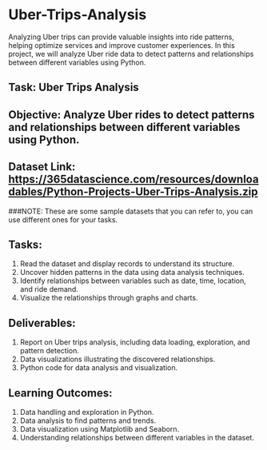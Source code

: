 # Uber-Trips-Analysis
Analyzing Uber trips can provide valuable insights into ride patterns, helping optimize services and improve customer experiences. In this project, we will analyze Uber ride data to detect patterns and relationships between different variables using Python. 

## Task: Uber Trips Analysis

## Objective: Analyze Uber rides to detect patterns and relationships between different variables using Python.

## Dataset Link:  https://365datascience.com/resources/downloadables/Python-Projects-Uber-Trips-Analysis.zip

###NOTE: These are some sample datasets that you can refer to, you can use different ones for your tasks.

## Tasks:

1. Read the dataset and display records to understand its structure.
2. Uncover hidden patterns in the data using data analysis techniques.
3. Identify relationships between variables such as date, time, location, and ride demand.
4. Visualize the relationships through graphs and charts. 

## Deliverables:

1. Report on Uber trips analysis, including data loading, exploration, and pattern detection.
2. Data visualizations illustrating the discovered relationships.
3. Python code for data analysis and visualization.

## Learning Outcomes:

1. Data handling and exploration in Python.
2. Data analysis to find patterns and trends.
3. Data visualization using Matplotlib and Seaborn.
4. Understanding relationships between different variables in the dataset.
